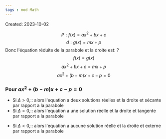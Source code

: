 ```yaml
---
tags : mod Math
---
```

Created: 2023-10-02


$$P:f(x)=ax^2+bx+c$$
$$d:g(x)=mx+p$$
Donc l'équation réduite de la parabole et la droite est:
?
$$f(x)=g(x)$$
$$ax^2+bx+c=mx+p$$
$$ax^2+(b-m)x+c-p=0$$

### Pour $ax^2+(b-m)x+c-p=0$
- Si $\Delta>0$,:: alors l'equation a deux solutions réelles et la droite et sécante par rapport a la parabole
- Si $\Delta=0$,:: alors l'equation a une solution réelle et la droite et tangente par rapport a la parabole
<!--SR:!2023-11-09,3,210-->
- Si $\Delta<0$,:: alors l'equation a aucune solution réelle et la droite et externe par rapport a la parabole
<!--SR:!2023-11-09,2,246-->